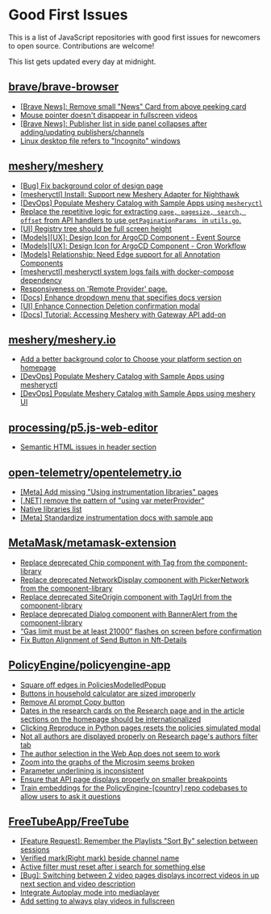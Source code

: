 # Good First Issues

This is a list of JavaScript repositories with good first issues for newcomers to open source. Contributions are welcome!

This list gets updated every day at midnight.

## [brave/brave-browser](https://github.com/brave/brave-browser)

- [[Brave News]: Remove small "News" Card from above peeking card](https://github.com/brave/brave-browser/issues/38188)
- [Mouse pointer doesn't disappear in fullscreen videos](https://github.com/brave/brave-browser/issues/17292)
- [[Brave News]: Publisher list in side panel collapses after adding/updating publishers/channels](https://github.com/brave/brave-browser/issues/36550)
- [Linux desktop file refers to "Incognito" windows](https://github.com/brave/brave-browser/issues/37623)

## [meshery/meshery](https://github.com/meshery/meshery)

- [[Bug] Fix background color of design page](https://github.com/meshery/meshery/issues/10775)
- [[mesheryctl] Install: Support new Meshery Adapter for Nighthawk](https://github.com/meshery/meshery/issues/10371)
- [[DevOps] Populate Meshery Catalog with Sample Apps using `mesheryctl`](https://github.com/meshery/meshery/issues/10458)
- [Replace the repetitive logic for extracting `page, pagesize, search, offset` from API handlers to use  `getPaginationParams ` in `utils.go`.](https://github.com/meshery/meshery/issues/10825)
- [[UI] Registry tree should be full screen height](https://github.com/meshery/meshery/issues/9595)
- [[Models][UX]: Design Icon for ArgoCD Component - Event Source](https://github.com/meshery/meshery/issues/10298)
- [[Models][UX]: Design Icon for ArgoCD Component - Cron Workflow](https://github.com/meshery/meshery/issues/10296)
- [[Models] Relationship: Need Edge support for all Annotation Components](https://github.com/meshery/meshery/issues/10278)
- [[mesheryctl] mesheryctl system logs fails with docker-compose dependency](https://github.com/meshery/meshery/issues/10777)
- [Responsiveness on 'Remote Provider' page.](https://github.com/meshery/meshery/issues/10743)
- [[Docs] Enhance dropdown menu that specifies docs version](https://github.com/meshery/meshery/issues/9227)
- [[UI] Enhance Connection Deletion confirmation modal](https://github.com/meshery/meshery/issues/10558)
- [[Docs] Tutorial: Accessing Meshery with Gateway API add-on](https://github.com/meshery/meshery/issues/10333)

## [meshery/meshery.io](https://github.com/meshery/meshery.io)

- [Add a better background color to Choose your platform section on homepage](https://github.com/meshery/meshery.io/issues/1735)
- [[DevOps] Populate Meshery Catalog with Sample Apps using mesheryctl](https://github.com/meshery/meshery.io/issues/1650)
- [[DevOps] Populate Meshery Catalog with Sample Apps using meshery UI](https://github.com/meshery/meshery.io/issues/1699)

## [processing/p5.js-web-editor](https://github.com/processing/p5.js-web-editor)

- [Semantic HTML issues in header section](https://github.com/processing/p5.js-web-editor/issues/2967)

## [open-telemetry/opentelemetry.io](https://github.com/open-telemetry/opentelemetry.io)

- [[Meta] Add missing "Using instrumentation libraries" pages](https://github.com/open-telemetry/opentelemetry.io/issues/4319)
- [[.NET] remove the pattern of "using var meterProvider"](https://github.com/open-telemetry/opentelemetry.io/issues/4075)
- [Native libraries list](https://github.com/open-telemetry/opentelemetry.io/issues/3896)
- [[Meta] Standardize instrumentation docs with sample app](https://github.com/open-telemetry/opentelemetry.io/issues/3229)

## [MetaMask/metamask-extension](https://github.com/MetaMask/metamask-extension)

- [Replace deprecated Chip component with Tag from the component-library](https://github.com/MetaMask/metamask-extension/issues/20487)
- [Replace deprecated NetworkDisplay component with PickerNetwork from the component-library](https://github.com/MetaMask/metamask-extension/issues/20485)
- [Replace deprecated SiteOrigin component with TagUrl from the component-library](https://github.com/MetaMask/metamask-extension/issues/20489)
- [Replace deprecated Dialog component with BannerAlert from the component-library](https://github.com/MetaMask/metamask-extension/issues/20463)
- [“Gas limit must be at least 21000” flashes on screen before confirmation](https://github.com/MetaMask/metamask-extension/issues/9345)
- [Fix Button Alignment of Send Button in Nft-Details](https://github.com/MetaMask/metamask-extension/issues/20050)

## [PolicyEngine/policyengine-app](https://github.com/PolicyEngine/policyengine-app)

- [Square off edges in PoliciesModelledPopup](https://github.com/PolicyEngine/policyengine-app/issues/1730)
- [Buttons in household calculator are sized improperly](https://github.com/PolicyEngine/policyengine-app/issues/1757)
- [Remove AI prompt Copy button](https://github.com/PolicyEngine/policyengine-app/issues/1756)
- [Dates in the research cards on the Research page and in the article sections on the homepage should be internationalized](https://github.com/PolicyEngine/policyengine-app/issues/1735)
- [Clicking Reproduce in Python pages resets the policies simulated modal](https://github.com/PolicyEngine/policyengine-app/issues/1732)
- [Not all authors are displayed properly on Research page's authors filter tab ](https://github.com/PolicyEngine/policyengine-app/issues/1554)
- [The author selection in the Web App does not seem to work](https://github.com/PolicyEngine/policyengine-app/issues/1726)
- [Zoom into the graphs of the Microsim seems broken ](https://github.com/PolicyEngine/policyengine-app/issues/1720)
- [Parameter underlining is inconsistent](https://github.com/PolicyEngine/policyengine-app/issues/1691)
- [Ensure that API page displays properly on smaller breakpoints](https://github.com/PolicyEngine/policyengine-app/issues/1593)
- [Train embeddings for the PolicyEngine-[country] repo codebases to allow users to ask it questions](https://github.com/PolicyEngine/policyengine-app/issues/512)

## [FreeTubeApp/FreeTube](https://github.com/FreeTubeApp/FreeTube)

- [[Feature Request]: Remember the Playlists "Sort By" selection between sessions](https://github.com/FreeTubeApp/FreeTube/issues/5008)
- [Verified mark(Right mark) beside channel name](https://github.com/FreeTubeApp/FreeTube/issues/944)
- [Active filter must reset after i search for something else](https://github.com/FreeTubeApp/FreeTube/issues/1693)
- [[Bug]: Switching between 2 video pages displays incorrect videos in up next section and video description](https://github.com/FreeTubeApp/FreeTube/issues/2261)
- [Integrate Autoplay mode into mediaplayer](https://github.com/FreeTubeApp/FreeTube/issues/1181)
- [Add setting to always play videos in fullscreen](https://github.com/FreeTubeApp/FreeTube/issues/647)

